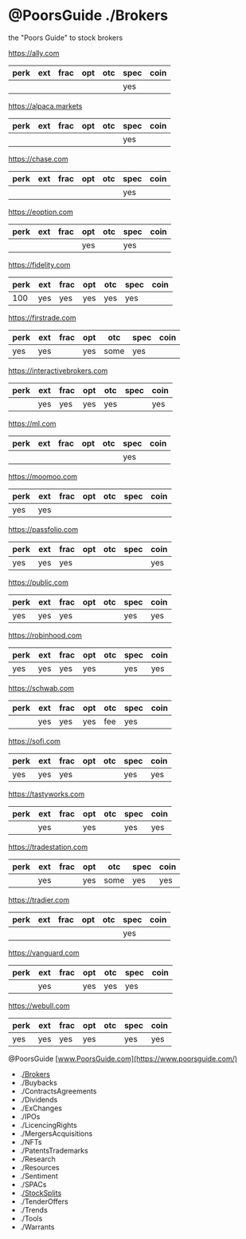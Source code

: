 # @PoorsGuide ./Brokers 

the "Poors Guide" to stock brokers

https://ally.com 

| perk | ext | frac | opt | otc | spec | coin |                                 
| ---- | --- | ---- | --- | --- | ---- | ---- |
|      |     |      |     |     | yes  |      |    

https://alpaca.markets 

| perk | ext | frac | opt | otc | spec | coin |                                 
| ---- | --- | ---- | --- | --- | ---- | ---- |
|      |     |      |     |     | yes  |      |    

https://chase.com 

| perk | ext | frac | opt | otc | spec | coin |                                 
| ---- | --- | ---- | --- | --- | ---- | ---- |
|      |     |      |     |     | yes  |      |     

https://eoption.com 

| perk | ext | frac | opt | otc | spec | coin |                                 
| ---- | --- | ---- | --- | --- | ---- | ---- |
|      |     |      | yes |     | yes  |      | 

https://fidelity.com 

| perk | ext | frac | opt | otc | spec | coin |                                 
| ---- | --- | ---- | --- | --- | ---- | ---- |
| 100  | yes | yes  | yes | yes | yes  |      |  

https://firstrade.com 

| perk | ext | frac | opt | otc | spec | coin |                                 
| ---- | --- | ---- | --- | --- | ---- | ---- |
| yes  | yes |      | yes |some | yes  |      |  

https://interactivebrokers.com 

| perk | ext | frac | opt | otc | spec | coin |                                 
| ---- | --- | ---- | --- | --- | ---- | ---- |
|      | yes | yes  | yes | yes |      | yes  |  

https://ml.com  

| perk | ext | frac | opt | otc | spec | coin |                                 
| ---- | --- | ---- | --- | --- | ---- | ---- |
|      |     |      |     |     | yes  |      |  

https://moomoo.com  

| perk | ext | frac | opt | otc | spec | coin |                                 
| ---- | --- | ---- | --- | --- | ---- | ---- |
| yes  | yes |      |     |     |      |      |  

https://passfolio.com  

| perk | ext | frac | opt | otc | spec | coin |                                 
| ---- | --- | ---- | --- | --- | ---- | ---- |
| yes  | yes | yes  |     |     |      | yes  |  

https://public.com  

| perk | ext | frac | opt | otc | spec | coin |                                 
| ---- | --- | ---- | --- | --- | ---- | ---- |
| yes  | yes | yes  |     |     | yes  | yes  |  

https://robinhood.com 

| perk | ext | frac | opt | otc | spec | coin |                                 
| ---- | --- | ---- | --- | --- | ---- | ---- |
| yes  | yes | yes  | yes |     | yes  | yes  |  

https://schwab.com 

| perk | ext | frac | opt | otc | spec | coin |                                 
| ---- | --- | ---- | --- | --- | ---- | ---- |
|      | yes | yes  | yes | fee | yes  |      |  

https://sofi.com 

| perk | ext | frac | opt | otc | spec | coin |                                 
| ---- | --- | ---- | --- | --- | ---- | ---- |
| yes  | yes | yes  |     |     | yes  | yes  |  

https://tastyworks.com 

| perk | ext | frac | opt | otc | spec | coin |                                 
| ---- | --- | ---- | --- | --- | ---- | ---- |
|      | yes |      | yes |     | yes  | yes  |   

https://tradestation.com  

| perk | ext | frac | opt | otc | spec | coin |                                 
| ---- | --- | ---- | --- | --- | ---- | ---- |
|      | yes |      | yes |some | yes  | yes  |   

https://tradier.com  

| perk | ext | frac | opt | otc | spec | coin |                                 
| ---- | --- | ---- | --- | --- | ---- | ---- |
|      |     |      |     |     | yes  |      |    

https://vanguard.com 

| perk | ext | frac | opt | otc | spec | coin |                                 
| ---- | --- | ---- | --- | --- | ---- | ---- |
|      | yes |      | yes | yes | yes  |      |  

https://webull.com 

| perk | ext | frac | opt | otc | spec | coin |                                 
| ---- | --- | ---- | --- | --- | ---- | ---- |
| yes  | yes | yes  | yes |     | yes  | yes  |  


 @PoorsGuide [www.PoorsGuide.com](https://www.poorsguide.com/) 
- .[/Brokers](https://www.poorsguide.com/brokers)  
- ./Buybacks
- ./ContractsAgreements
- ./Dividends 
- ./ExChanges 
- ./IPOs
- ./LicencingRights
- ./MergersAcquisitions 
- ./NFTs
- ./PatentsTrademarks
- ./Research 
- ./Resources 
- ./Sentiment 
- ./SPACs
- .[/StockSplits](https://www.poorsguide.com/stocksplits) 
- ./TenderOffers 
- ./Trends
- ./Tools 
- ./Warrants
